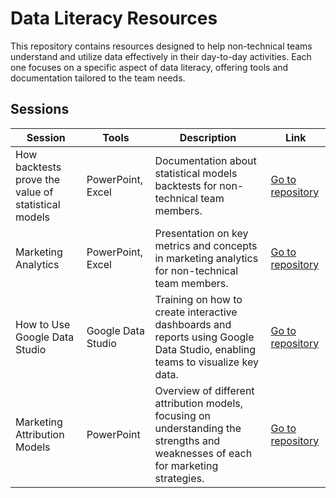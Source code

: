 # Data Literacy Resources
This repository contains resources designed to help non-technical teams understand and utilize data effectively in their day-to-day activities. Each one focuses on a specific aspect of data literacy, offering tools and documentation tailored to the team needs.

## Sessions
| **Session**                          | **Tools**           | **Description**                                                                                                                                     | **Link**                                         |
|--------------------------------------|---------------------|-----------------------------------------------------------------------------------------------------------------------------------------------------|--------------------------------------------------|
| How backtests prove the value of statistical models          | PowerPoint, Excel   | Documentation about statistical models backtests for non-technical team members.                                                      | [Go to repository](https://github.com/vieiralaura/portfolio/tree/laura/Data%20Literacy/Model%Backtest)                              |
| Marketing Analytics                  | PowerPoint, Excel   | Presentation on key metrics and concepts in marketing analytics for non-technical team members.                                                      | [Go to repository](https://github.com/vieiralaura/portfolio/tree/laura/Data%20Literacy/Marketing%20Analytics)                              |
| How to Use Google Data Studio        | Google Data Studio  | Training on how to create interactive dashboards and reports using Google Data Studio, enabling teams to visualize key data.                         | [Go to repository](https://github.com/vieiralaura/portfolio/tree/laura/Data%20Literacy/Google%20Data%20Studio)                              |
| Marketing Attribution Models         | PowerPoint          | Overview of different attribution models, focusing on understanding the strengths and weaknesses of each for marketing strategies.                         | [Go to repository](https://github.com/vieiralaura/portfolio/tree/laura/Data%20Literacy/Marketing%20Attribution%20Models)                              |


